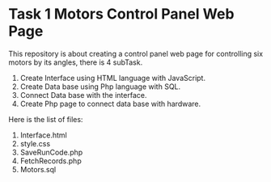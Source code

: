 # Task 1 Motors Control Panel Web Page
This repository is about creating a control panel web page for controlling six motors by its angles, there is 4 subTask.
 1. Create Interface using HTML language with JavaScript. 
 2. Create Data base using Php language with SQL. 
 3. Connect Data base with the interface. 
 4. Create Php page to connect data base with hardware. 

Here is the list of files:
 1. Interface.html
 2. style.css
 3. SaveRunCode.php
 4. FetchRecords.php
 5. Motors.sql
